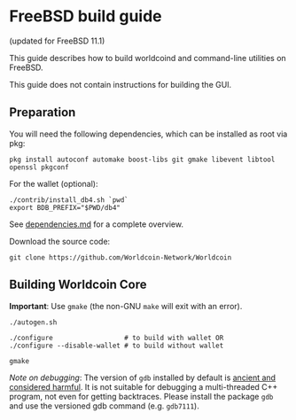FreeBSD build guide
======================
(updated for FreeBSD 11.1)

This guide describes how to build worldcoind and command-line utilities on FreeBSD.

This guide does not contain instructions for building the GUI.

## Preparation

You will need the following dependencies, which can be installed as root via pkg:

```
pkg install autoconf automake boost-libs git gmake libevent libtool openssl pkgconf
```

For the wallet (optional):
```
./contrib/install_db4.sh `pwd`
export BDB_PREFIX="$PWD/db4"
```

See [dependencies.md](dependencies.md) for a complete overview.

Download the source code:
```
git clone https://github.com/Worldcoin-Network/Worldcoin
```

## Building Worldcoin Core

**Important**: Use `gmake` (the non-GNU `make` will exit with an error).

```
./autogen.sh

./configure                  # to build with wallet OR
./configure --disable-wallet # to build without wallet

gmake
```

*Note on debugging*: The version of `gdb` installed by default is [ancient and considered harmful](https://wiki.freebsd.org/GdbRetirement).
It is not suitable for debugging a multi-threaded C++ program, not even for getting backtraces. Please install the package `gdb` and
use the versioned gdb command (e.g. `gdb7111`).


